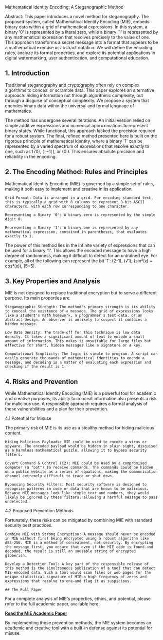 Mathematical Identity Encoding: A Steganographic Method

Abstract: This paper introduces a novel method for steganography. The proposed system, called Mathematical Identity Encoding (MIE), embeds binary data within a grid of mathematical expressions. In this system, a binary '0' is represented by a literal zero, while a binary '1' is represented by any mathematical expression that resolves precisely to the value of one. This approach transforms a secret message into a format that appears to be a mathematical exercise or abstract notation. We will define the encoding rules, analyze its formal properties, and explore its potential applications in digital watermarking, user authentication, and computational education.

## 1. Introduction

Traditional steganography and cryptography often rely on complex algorithms to conceal or scramble data. This paper explores an alternative approach: hiding information not through algorithmic complexity, but through a disguise of conceptual complexity. We propose a system that encodes binary data within the universal and formal language of mathematics.

The method has undergone several iterations. An initial version relied on simple additive expressions and numerical approximations to represent binary states. While functional, this approach lacked the precision required for a robust system. The final, refined method presented here is built on the rigorous principle of mathematical identity, where a binary '1' can be represented by a varied spectrum of expressions that resolve exactly to one, such as (70), (∣−1∣), or (0!). This ensures absolute precision and reliability in the encoding.

## 2. The Encoding Method: Rules and Principles

Mathematical Identity Encoding (MIE) is governed by a simple set of rules, making it both easy to implement and creative in its application.

    Grid Format: Data is arranged in a grid. For encoding standard text, this is typically a grid with 8 columns to represent 8-bit ASCII characters, with each row corresponding to one character.

    Representing a Binary '0': A binary zero is represented by the simple digit 0.

    Representing a Binary '1': A binary one is represented by any mathematical expression, contained in parentheses, that evaluates exactly to 1.

The power of this method lies in the infinite variety of expressions that can be used for a binary '1'. This allows the encoded message to have a high degree of randomness, making it difficult to detect for an untrained eye. For example, all of the following can represent the bit '1': (2-1), (√1), (sin²(x) + cos²(x)), (5÷5).

## 3. Key Properties and Analysis

MIE is not designed to replace traditional encryption but to serve a different purpose. Its main properties are:

    Steganographic Strength: The method's primary strength is its ability to conceal the existence of a message. The grid of expressions looks like a student's math homework, a programmer's test data, or an abstract design. An observer is unlikely to suspect it contains a hidden message.

    Low Data Density: The trade-off for this technique is low data density. It takes a significant amount of text to encode a small amount of information. This makes it unsuitable for large files but effective for short, hidden messages like a signature or a key.

    Computational Simplicity: The logic is simple to program. A script can easily generate thousands of mathematical identities to encode a message, and decoding is a matter of evaluating each expression and checking if the result is 1.

## 4. Risks and Prevention

While Mathematical Identity Encoding (MIE) is a powerful tool for academic and creative purposes, its ability to conceal information also presents a risk for malicious use. A responsible approach requires a formal analysis of these vulnerabilities and a plan for their prevention.

4.1 Potential for Misuse

The primary risk of MIE is its use as a stealthy method for hiding malicious content.

    Hiding Malicious Payloads: MIE could be used to encode a virus or spyware. The encoded payload would be hidden in plain sight, disguised as a harmless mathematical puzzle, allowing it to bypass security filters.

    Covert Command & Control (C2): MIE could be used by a compromised computer (a "bot") to receive commands. The commands could be hidden on a public website as a series of equations, making the communication channel extremely difficult to trace or shut down.

    Bypassing Security Filters: Most security software is designed to recognize patterns in code or data that are known to be malicious. Because MIE messages look like simple text and numbers, they would likely be ignored by these filters, allowing a harmful message to pass undetected.

4.2 Proposed Prevention Methods

Fortunately, these risks can be mitigated by combining MIE with standard security best practices.

    Combine MIE with Strong Encryption: A message should never be encoded in MIE without first being encrypted using a robust algorithm like AES-256. MIE is a method of concealment, not security. By encrypting the message first, you ensure that even if the MIE code is found and decoded, the result is still an unusable string of encrypted gibberish.

    Develop a Detection Tool: A key part of the responsible release of this method is the simultaneous publication of a tool that can detect MIE-encoded data. Such a tool would scan files or web pages for the unique statistical signature of MIE—a high frequency of zeros and expressions that resolve to one—and flag it as suspicious.

    ## The Full Paper

For a complete analysis of MIE's properties, ethics, and potential, please refer to the full academic paper, available here:

**[Read the MIE Academic Paper](docs/MIE_Academic_Paper.md)**

By implementing these prevention methods, the MIE system becomes an academic and creative tool with a built-in defense against its potential for misuse.
